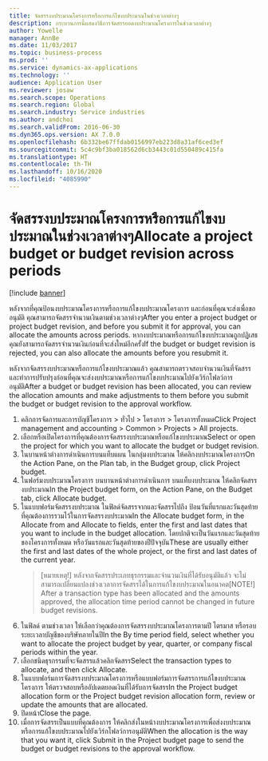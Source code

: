 ```yaml
---
title: จัดสรรงบประมาณโครงการหรือการแก้ไขงบประมาณในช่วงเวลาต่างๆ
description: กระบวนการนี้แสดงวิธีการจัดสรรยอดงบประมาณโครงการในช่วงเวลาต่างๆ
author: Yowelle
manager: AnnBe
ms.date: 11/03/2017
ms.topic: business-process
ms.prod: ''
ms.service: dynamics-ax-applications
ms.technology: ''
audience: Application User
ms.reviewer: josaw
ms.search.scope: Operations
ms.search.region: Global
ms.search.industry: Service industries
ms.author: andchoi
ms.search.validFrom: 2016-06-30
ms.dyn365.ops.version: AX 7.0.0
ms.openlocfilehash: 6b332be67ffdab0156997eb223d8a31af6ced3ef
ms.sourcegitcommit: 5c4c9bf3ba018562d6cb3443c01d550489c415fa
ms.translationtype: HT
ms.contentlocale: th-TH
ms.lasthandoff: 10/16/2020
ms.locfileid: "4085990"
---
```

# <a name="allocate-a-project-budget-or-budget-revision-across-periods"></a><span data-ttu-id="a6b27-103">จัดสรรงบประมาณโครงการหรือการแก้ไขงบประมาณในช่วงเวลาต่างๆ</span><span class="sxs-lookup"><span data-stu-id="a6b27-103">Allocate a project budget or budget revision across periods</span></span>

[!include [banner](../../includes/banner.md)]

<span data-ttu-id="a6b27-104">หลังจากที่คุณป้อนงบประมาณโครงการหรือการแก้ไขงบประมาณโครงการ และก่อนที่คุณจะส่งเพื่อขออนุมัติ คุณสามารถจัดสรรจำนวนเงินตามช่วงเวลาต่างๆ</span><span class="sxs-lookup"><span data-stu-id="a6b27-104">After you enter a project budget or project budget revision, and before you submit it for approval, you can allocate the amounts across periods.</span></span> <span data-ttu-id="a6b27-105">หากงบประมาณหรือการแก้ไขงบประมาณถูกปฏิเสธ คุณยังสามารถจัดสรรจำนวนเงินก่อนที่จะส่งใหม่อีกครั้ง</span><span class="sxs-lookup"><span data-stu-id="a6b27-105">If the budget or budget revision is rejected, you can also allocate the amounts before you resubmit it.</span></span> 

<span data-ttu-id="a6b27-106">หลังจากจัดสรรงบประมาณหรือการแก้ไขงบประมาณแล้ว คุณสามารถตรวจสอบจำนวนเงินที่จัดสรรและทำการปรับปรุงก่อนที่คุณจะส่งงบประมาณหรือการแก้ไขงบประมาณไปยังเวิร์กโฟลว์การอนุมัติ</span><span class="sxs-lookup"><span data-stu-id="a6b27-106">After a budget or budget revision has been allocated, you can review the allocation amounts and make adjustments to them before you submit the budget or budget revision to the approval workflow.</span></span> 

1. <span data-ttu-id="a6b27-107">คลิกการจัดการและการบัญชีโครงการ > ทั่วไป > โครงการ > โครงการทั้งหมด</span><span class="sxs-lookup"><span data-stu-id="a6b27-107">Click Project management and accounting > Common > Projects > All projects.</span></span> 
2. <span data-ttu-id="a6b27-108">เลือกหรือเปิดโครงการที่คุณต้องการจัดสรรงบประมาณหรือแก้ไขงบประมาณ</span><span class="sxs-lookup"><span data-stu-id="a6b27-108">Select or open the project for which you want to allocate the budget or budget revision.</span></span> 
3. <span data-ttu-id="a6b27-109">ในบานหน้าต่างการดำเนินการบนแท็บแผน ในกลุ่มงบประมาณ ให้คลิกงบประมาณโครงการ</span><span class="sxs-lookup"><span data-stu-id="a6b27-109">On the Action Pane, on the Plan tab, in the Budget group, click Project budget.</span></span> 
4. <span data-ttu-id="a6b27-110">ในฟอร์มงบประมาณโครงการ บนบานหน้าต่างการดำเนินการ บนแท็บงบประมาณ ให้คลิกจัดสรรงบประมาณ</span><span class="sxs-lookup"><span data-stu-id="a6b27-110">In the Project budget form, on the Action Pane, on the Budget tab, click Allocate budget.</span></span> 
5. <span data-ttu-id="a6b27-111">ในแบบฟอร์มจัดสรรงบประมาณ ในฟิลด์จัดสรรจากและจัดสรรไปถึง ป้อนวันที่แรกและวันสุดท้ายที่คุณต้องการรวมไว้ในการจัดสรรงบประมาณ</span><span class="sxs-lookup"><span data-stu-id="a6b27-111">In the Allocate budget form, in the Allocate from and Allocate to fields, enter the first and last dates that you want to include in the budget allocation.</span></span> <span data-ttu-id="a6b27-112">โดยปกติจะเป็นวันแรกและวันสุดท้ายของโครงการทั้งหมด หรือวันแรกและวันสุดท้ายของปีปัจจุบัน</span><span class="sxs-lookup"><span data-stu-id="a6b27-112">These are usually either the first and last dates of the whole project, or the first and last dates of the current year.</span></span>  
   > <span data-ttu-id="a6b27-113">[หมายเหตุ!] หลังจากจัดสรรประเภทธุรกรรมและจำนวนเงินที่ได้รับอนุมัติแล้ว จะไม่สามารถเปลี่ยนแปลงช่วงเวลาการจัดสรรได้ในการแก้ไขงบประมาณในอนาคต</span><span class="sxs-lookup"><span data-stu-id="a6b27-113">[NOTE!] After a transaction type has been allocated and the amounts approved, the allocation time period cannot be changed in future budget revisions.</span></span> 
6. <span data-ttu-id="a6b27-114">ในฟิลด์ ตามช่วงเวลา ให้เลือกว่าคุณต้องการจัดสรรงบประมาณโครงการตามปี ไตรมาส หรือรอบระยะเวลาบัญชีของบริษัทภายในปี</span><span class="sxs-lookup"><span data-stu-id="a6b27-114">In the By time period field, select whether you want to allocate the project budget by year, quarter, or company fiscal periods within the year.</span></span>
7. <span data-ttu-id="a6b27-115">เลือกชนิดธุรกรรมที่จะจัดสรรแล้วคลิกจัดสรร</span><span class="sxs-lookup"><span data-stu-id="a6b27-115">Select the transaction types to allocate, and then click Allocate.</span></span> 
8. <span data-ttu-id="a6b27-116">ในแบบฟอร์มการจัดสรรงบประมาณโครงการหรือแบบฟอร์มการจัดสรรการแก้ไขงบประมาณโครงการ ให้ตรวจสอบหรืออัปเดตยอดเงินที่ได้รับการจัดสรร</span><span class="sxs-lookup"><span data-stu-id="a6b27-116">In the Project budget allocation form or the Project budget revision allocation form, review or update the amounts that are allocated.</span></span> 
9. <span data-ttu-id="a6b27-117">ปิดหน้า</span><span class="sxs-lookup"><span data-stu-id="a6b27-117">Close the page.</span></span>
10. <span data-ttu-id="a6b27-118">เมื่อการจัดสรรเป็นแบบที่คุณต้องการ ให้คลิกส่งในหน้างบประมาณโครงการเพื่อส่งงบประมาณหรือการแก้ไขงบประมาณไปยังเวิร์กโฟลว์การอนุมัติ</span><span class="sxs-lookup"><span data-stu-id="a6b27-118">When the allocation is the way that you want it, click Submit in the Project budget page to send the budget or budget revisions to the approval workflow.</span></span>  


